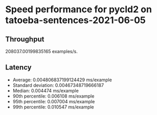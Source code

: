 # Speed performance for pycld2 on tatoeba-sentences-2021-06-05

## Throughput
208037.00199835165 examples/s.

## Latency
- Average: 0.004806837199124429 ms/example
- Standard deviation: 0.00467348719666187
- Median: 0.004474 ms/example
- 90th percentile: 0.006108 ms/example
- 95th percentile: 0.007004 ms/example
- 99th percentile: 0.010547 ms/example